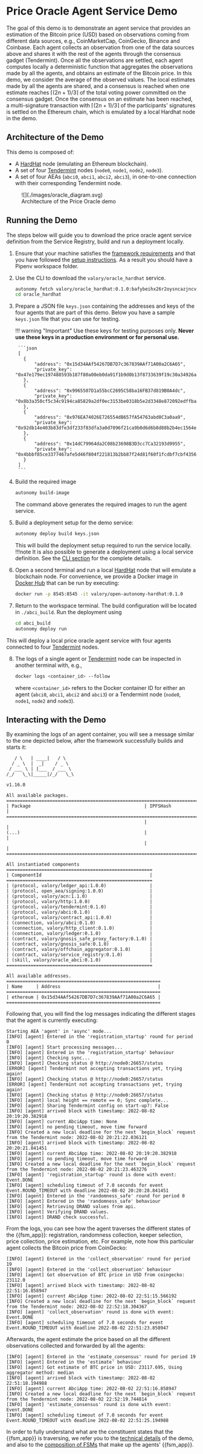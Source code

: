 # Price Oracle Agent Service Demo

The goal of this demo is to demonstrate an agent service that provides an estimation
of the Bitcoin price (USD) based on observations coming from different data sources,
e.g., CoinMarketCap, CoinGecko, Binance and Coinbase.
Each agent collects an observation from one of the data sources above and
shares it with the rest of the agents through the consensus gadget (Tendermint).
Once all the observations are settled, each agent
computes locally a deterministic function that aggregates the observations made by all the
agents, and obtains an estimate of the Bitcoin price. In this demo, we consider the
average of the observed values.
The local estimates made by all the agents are shared, and
a consensus is reached when one estimate
reaches $\lceil(2n + 1) / 3\rceil$ of the total voting power committed
on the consensus gadget.
Once the consensus on an estimate has been reached, a multi-signature transaction
with $\lceil(2n + 1) / 3\rceil$ of the participants' signatures is settled on the
Ethereum chain, which is emulated by a local Hardhat node in the demo.


## Architecture of the Demo

This demo is composed of:

- A [HardHat](https://hardhat.org/) node (emulating an Ethereum blockchain).
- A set of four [Tendermint](https://tendermint.com/) nodes (`node0`, `node1`, `node2`, `node3`).
- A set of four AEAs (`abci0`, `abci1`, `abci2`, `abci3`), in one-to-one connection with their corresponding Tendermint
node.

<figure markdown>
![](./images/oracle_diagram.svg)
<figcaption>Architecture of the Price Oracle demo</figcaption>
</figure>


## Running the Demo
The steps below will guide you to download the price oracle agent service definition from the Service Registry, build and run a deployment locally.

1. Ensure that your machine satisfies the [framework requirements](guides/quick_start.md#requirements) and that
you have followed the [setup instructions](guides/quick_start.md#setup). As a result you should have a Pipenv workspace folder.

2. Use the CLI to download the `valory/oracle_hardhat` service.
    ```bash
    autonomy fetch valory/oracle_hardhat:0.1.0:bafybeihx26r2oysncazjncvnjdackbbmnbayyd5bpjqp6rhkhx22cpodoq --remote --service
    cd oracle_hardhat
    ```

3. Prepare a JSON file `keys.json` containing the addresses and keys of the four agents that are
   part of this demo. Below you have a sample `keys.json` file that you can use for testing.

    !!! warning "Important"
        Use these keys for testing purposes only. **Never use these keys in a production environment or for personal use.**

        ```json
        [
          {
              "address": "0x15d34AAf54267DB7D7c367839AAf71A00a2C6A65",
              "private_key": "0x47e179ec197488593b187f80a00eb0da91f1b9d0b13f8733639f19c30a34926a"
          },
          {
              "address": "0x9965507D1a55bcC2695C58ba16FB37d819B0A4dc",
              "private_key": "0x8b3a350cf5c34c9194ca85829a2df0ec3153be0318b5e2d3348e872092edffba"
          },
          {
              "address": "0x976EA74026E726554dB657fA54763abd0C3a0aa9",
              "private_key": "0x92db14e403b83dfe3df233f83dfa3a0d7096f21ca9b0d6d6b8d88b2b4ec1564e"
          },
          {
              "address": "0x14dC79964da2C08b23698B3D3cc7Ca32193d9955",
              "private_key": "0x4bbbf85ce3377467afe5d46f804f221813b2bb87f24d81f60f1fcdbf7cbf4356"
          }
        ]
        ```

4. Build the required image
    ```bash
    autonomy build-image
    ```
    The command above generates the required images to run the agent service.

5. Build a deployment setup for the demo service:
    ```bash
    autonomy deploy build keys.json
    ```

    This will build the deployment setup required to run the service locally.
    !!!note
        It is also possible to generate a deployment using a local service definition. See the [CLI section](./autonomy.md) for the complete details.

6. Open a second terminal and run a local [HardHat](https://hardhat.org/) node that will emulate a blockchain node. For convenience, we provide a Docker image in [Docker Hub](https://hub.docker.com/) that can be run by executing:
    ```bash
    docker run -p 8545:8545 -it valory/open-autonomy-hardhat:0.1.0
    ```

7. Return to the workspace terminal.
The build configuration will be located in `./abci_build`. Run the deployment using
    ```bash
    cd abci_build
    autonomy deploy run
    ```
This will deploy a local price oracle agent service with four agents connected to four [Tendermint](https://tendermint.com/) nodes.

8. The logs of a single agent or [Tendermint](https://tendermint.com/) node can be inspected in another terminal with, e.g.,
    ```bash
    docker logs <container_id> --follow
    ```
    where `<container_id>` refers to the Docker container ID for either an agent
    (`abci0`, `abci1`, `abci2` and `abci3`) or a Tendermint node (`node0`, `node1`, `node2` and `node3`).

## Interacting with the Demo
By examining the logs of an agent container, you will see a message similar to the one depicted below, after the framework successfully builds and starts it:

```
   / \   | ____|   / \   
  / _ \  |  _|    / _ \  
 / ___ \ | |___  / ___ \
/_/   \_\|_____|/_/   \_\

v1.16.0

All available packages.
================================================================================
| Package                                          | IPFSHash                  |
================================================================================
                                                   |                           |
(...)                                              |                           |
                                                   |                           |
================================================================================

All instantiated components
======================================================
| ComponentId                                        |
======================================================
| (protocol, valory/ledger_api:1.0.0)                |
| (protocol, open_aea/signing:1.0.0)                 |
| (protocol, valory/acn:1.1.0)                       |
| (protocol, valory/http:1.0.0)                      |
| (protocol, valory/tendermint:0.1.0)                |
| (protocol, valory/abci:0.1.0)                      |
| (protocol, valory/contract_api:1.0.0)              |
| (connection, valory/abci:0.1.0)                    |
| (connection, valory/http_client:0.1.0)             |
| (connection, valory/ledger:0.1.0)                  |
| (contract, valory/gnosis_safe_proxy_factory:0.1.0) |
| (contract, valory/gnosis_safe:0.1.0)               |
| (contract, valory/offchain_aggregator:0.1.0)       |
| (contract, valory/service_registry:0.1.0)          |
| (skill, valory/oracle_abci:0.1.0)                  |
======================================================

All available addresses.
=========================================================
| Name     | Address                                    |
=========================================================
| ethereum | 0x15d34AAf54267DB7D7c367839AAf71A00a2C6A65 |
=========================================================
```

Following that, you will find the log messages indicating the different stages that the agent is currently executing:

```
Starting AEA 'agent' in 'async' mode...
[INFO] [agent] Entered in the 'registration_startup' round for period 0
[INFO] [agent] Start processing messages...
[INFO] [agent] Entered in the 'registration_startup' behaviour
[INFO] [agent] Checking sync...
[INFO] [agent] Checking status @ http://node0:26657/status
[ERROR] [agent] Tendermint not accepting transactions yet, trying again!
[INFO] [agent] Checking status @ http://node0:26657/status
[ERROR] [agent] Tendermint not accepting transactions yet, trying again!
[INFO] [agent] Checking status @ http://node0:26657/status
[INFO] [agent] local height == remote == 0; Sync complete...
[INFO] [agent] Sharing Tendermint config on start-up?: False
[INFO] [agent] arrived block with timestamp: 2022-08-02 20:19:20.382918
[INFO] [agent] current AbciApp time: None
[INFO] [agent] no pending timeout, move time forward
[INFO] Created a new local deadline for the next `begin_block` request from the Tendermint node: 2022-08-02 20:21:22.036121
[INFO] [agent] arrived block with timestamp: 2022-08-02 20:20:21.841451
[INFO] [agent] current AbciApp time: 2022-08-02 20:19:20.382918
[INFO] [agent] no pending timeout, move time forward
[INFO] Created a new local deadline for the next `begin_block` request from the Tendermint node: 2022-08-02 20:21:23.463276
[INFO] [agent] 'registration_startup' round is done with event: Event.DONE
[INFO] [agent] scheduling timeout of 7.0 seconds for event Event.ROUND_TIMEOUT with deadline 2022-08-02 20:20:28.841451
[INFO] [agent] Entered in the 'randomness_safe' round for period 0
[INFO] [agent] Entered in the 'randomness_safe' behaviour
[INFO] [agent] Retrieving DRAND values from api.
[INFO] [agent] Verifying DRAND values.
[INFO] [agent] DRAND check successful.
```

From the logs, you can see how the agent traverses the different states of the
{{fsm_app}}: registration, randomness collection, keeper selection, price collection, price estimation, etc.
For example, note how this particular agent collects the Bitcoin price from CoinGecko:

```
[INFO] [agent] Entered in the 'collect_observation' round for period 19
[INFO] [agent] Entered in the 'collect_observation' behaviour
[INFO] [agent] Got observation of BTC price in USD from coingecko: 23112.0
[INFO] [agent] arrived block with timestamp: 2022-08-02 22:51:16.858947
[INFO] [agent] current AbciApp time: 2022-08-02 22:51:15.566192
[INFO] Created a new local deadline for the next `begin_block` request from the Tendermint node: 2022-08-02 22:52:18.304367
[INFO] [agent] 'collect_observation' round is done with event: Event.DONE
[INFO] [agent] scheduling timeout of 7.0 seconds for event Event.ROUND_TIMEOUT with deadline 2022-08-02 22:51:23.858947
```

Afterwards, the agent estimate the price based on all the different observations collected and forwarded by all the agents:

```
[INFO] [agent] Entered in the 'estimate_consensus' round for period 19
[INFO] [agent] Entered in the 'estimate' behaviour
[INFO] [agent] Got estimate of BTC price in USD: 23117.695, Using aggregator method: median
[INFO] [agent] arrived block with timestamp: 2022-08-02 22:51:18.194988
[INFO] [agent] current AbciApp time: 2022-08-02 22:51:16.858947
[INFO] Created a new local deadline for the next `begin_block` request from the Tendermint node: 2022-08-02 22:52:19.744814
[INFO] [agent] 'estimate_consensus' round is done with event: Event.DONE
[INFO] [agent] scheduling timeout of 7.0 seconds for event Event.ROUND_TIMEOUT with deadline 2022-08-02 22:51:25.194988
```

In order to fully understand what are the constituent states that the {{fsm_app}} is traversing,
we refer you to the [technical details](price_oracle_technical_details.md) of the demo, and also to
the [composition of FSMs](price_oracle_fsms.md) that make up the agents' {{fsm_app}}.
